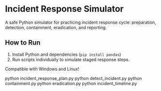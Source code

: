 # Incident Response Simulator

A safe Python simulator for practicing incident response cycle: preparation, detection, containment, eradication, and reporting.

## How to Run

1. Install Python and dependencies (`pip install pandas`)
2. Run scripts individually to simulate staged response steps.

Compatible with Windows and Linux!


python incident_response_plan.py
python detect_incident.py
python containment.py
python eradication.py
python incident_timeline.py
